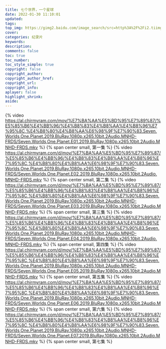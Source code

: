 ```yaml
---
title: 七个世界，一个星球
date: 2022-01-30 11:10:01
updated:
tags: 
top_img: https://gimg2.baidu.com/image_search/src=http%3A%2F%2Fi2.tiimg.com%2F588755%2F3cee6d2bb942a141.jpg&refer=http%3A%2F%2Fi2.tiimg.com&app=2002&size=f9999,10000&q=a80&n=0&g=0n&fmt=jpeg?sec=1646481593&t=5c048f7d0d69e6bf8d3ae0b4d76a2e9b
cover: 
categories: 纪录片
keywords:
description:
comments: false
toc: true
toc_number:
toc_style_simple: true
copyright: false
copyright_author:
copyright_author_href:
copyright_url:
copyright_info:
aplayer: false
highlight_shrink:
aside:
---
```

{% video https://al.chirmyram.com/mov/%E7%BA%AA%E5%BD%95%E7%89%87/%E5%85%B6%E4%BB%96/%E4%B8%83%E4%B8%AA%E4%B8%96%E7%95%8C,%E4%B8%80%E4%B8%AA%E6%98%9F%E7%90%83.Seven.Worlds,One.Planet.2019.BluRay.1080p.x265.10bit.2Audio.MNHD-FRDS/Seven.Worlds,One.Planet.E01.2019.BluRay.1080p.x265.10bit.2Audio.MNHD-FRDS.mkv %}
{% span center small, 第一集 %}
{% video https://al.chirmyram.com/d/mov/%E7%BA%AA%E5%BD%95%E7%89%87/%E5%85%B6%E4%BB%96/%E4%B8%83%E4%B8%AA%E4%B8%96%E7%95%8C,%E4%B8%80%E4%B8%AA%E6%98%9F%E7%90%83.Seven.Worlds,One.Planet.2019.BluRay.1080p.x265.10bit.2Audio.MNHD-FRDS/Seven.Worlds,One.Planet.E02.2019.BluRay.1080p.x265.10bit.2Audio.MNHD-FRDS.mkv %}
{% span center small, 第二集 %}
{% video https://al.chirmyram.com/d/mov/%E7%BA%AA%E5%BD%95%E7%89%87/%E5%85%B6%E4%BB%96/%E4%B8%83%E4%B8%AA%E4%B8%96%E7%95%8C,%E4%B8%80%E4%B8%AA%E6%98%9F%E7%90%83.Seven.Worlds,One.Planet.2019.BluRay.1080p.x265.10bit.2Audio.MNHD-FRDS/Seven.Worlds,One.Planet.E03.2019.BluRay.1080p.x265.10bit.2Audio.MNHD-FRDS.mkv %}
{% span center small, 第三集 %}
{% video https://al.chirmyram.com/d/mov/%E7%BA%AA%E5%BD%95%E7%89%87/%E5%85%B6%E4%BB%96/%E4%B8%83%E4%B8%AA%E4%B8%96%E7%95%8C,%E4%B8%80%E4%B8%AA%E6%98%9F%E7%90%83.Seven.Worlds,One.Planet.2019.BluRay.1080p.x265.10bit.2Audio.MNHD-FRDS/Seven.Worlds,One.Planet.E04.2019.BluRay.1080p.x265.10bit.2Audio.MNHD-FRDS.mkv %}
{% span center small, 第四集 %}
{% video https://al.chirmyram.com/d/mov/%E7%BA%AA%E5%BD%95%E7%89%87/%E5%85%B6%E4%BB%96/%E4%B8%83%E4%B8%AA%E4%B8%96%E7%95%8C,%E4%B8%80%E4%B8%AA%E6%98%9F%E7%90%83.Seven.Worlds,One.Planet.2019.BluRay.1080p.x265.10bit.2Audio.MNHD-FRDS/Seven.Worlds,One.Planet.E05.2019.BluRay.1080p.x265.10bit.2Audio.MNHD-FRDS.mkv %}
{% span center small, 第五集 %}
{% video https://al.chirmyram.com/d/mov/%E7%BA%AA%E5%BD%95%E7%89%87/%E5%85%B6%E4%BB%96/%E4%B8%83%E4%B8%AA%E4%B8%96%E7%95%8C,%E4%B8%80%E4%B8%AA%E6%98%9F%E7%90%83.Seven.Worlds,One.Planet.2019.BluRay.1080p.x265.10bit.2Audio.MNHD-FRDS/Seven.Worlds,One.Planet.E06.2019.BluRay.1080p.x265.10bit.2Audio.MNHD-FRDS.mkv %}
{% span center small, 第六集 %}
{% video https://al.chirmyram.com/d/mov/%E7%BA%AA%E5%BD%95%E7%89%87/%E5%85%B6%E4%BB%96/%E4%B8%83%E4%B8%AA%E4%B8%96%E7%95%8C,%E4%B8%80%E4%B8%AA%E6%98%9F%E7%90%83.Seven.Worlds,One.Planet.2019.BluRay.1080p.x265.10bit.2Audio.MNHD-FRDS/Seven.Worlds,One.Planet.E07.2019.BluRay.1080p.x265.10bit.2Audio.MNHD-FRDS.mkv %}
{% span center small, 第七集 %}